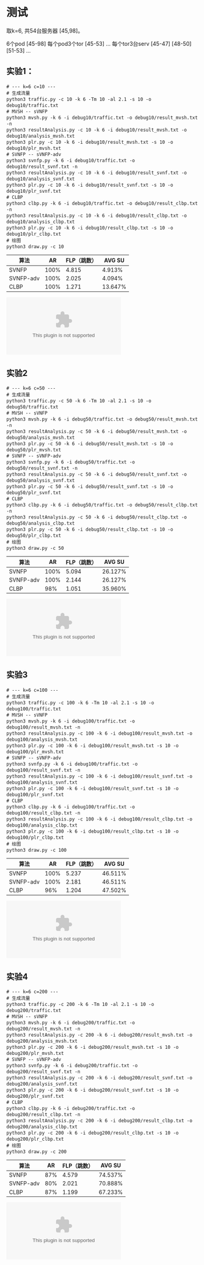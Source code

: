 # 测试

取k=6, 共54台服务器 [45,98]。

6个pod         [45-98]
每个pod3个tor   [45-53] ...
每个tor3台serv  [45-47] [48-50] [51-53] ...

## 实验1：

```shell
# --- k=6 c=10 ---
# 生成流量
python3 traffic.py -c 10 -k 6 -Tm 10 -al 2.1 -s 10 -o debug10/traffic.txt
# MVSH -- sVNFP
python3 mvsh.py -k 6 -i debug10/traffic.txt -o debug10/result_mvsh.txt -n
python3 resultAnalysis.py -c 10 -k 6 -i debug10/result_mvsh.txt -o debug10/analysis_mvsh.txt
python3 plr.py -c 10 -k 6 -i debug10/result_mvsh.txt -s 10 -o debug10/plr_mvsh.txt
# SVNFP -- sVNFP-adv
python3 svnfp.py -k 6 -i debug10/traffic.txt -o debug10/result_svnf.txt -n
python3 resultAnalysis.py -c 10 -k 6 -i debug10/result_svnf.txt -o debug10/analysis_svnf.txt
python3 plr.py -c 10 -k 6 -i debug10/result_svnf.txt -s 10 -o debug10/plr_svnf.txt
# CLBP
python3 clbp.py -k 6 -i debug10/traffic.txt -o debug10/result_clbp.txt -n
python3 resultAnalysis.py -c 10 -k 6 -i debug10/result_clbp.txt -o debug10/analysis_clbp.txt
python3 plr.py -c 10 -k 6 -i debug10/result_clbp.txt -s 10 -o debug10/plr_clbp.txt
# 绘图
python3 draw.py -c 10
```

| 算法       | AR    | FLP（跳数） | AVG SU  |
| ---       | ---   | ---        | ---     |
| SVNFP     | 100%  |  4.815     | 4.913%  |
| SVNFP-adv | 100%  |  2.025     | 4.094%  |
| CLBP      | 100%  |  1.271     |13.647%  |

![实验1](../results/c10.eps)

## 实验2

```shell
# --- k=6 c=50 ---
# 生成流量
python3 traffic.py -c 50 -k 6 -Tm 10 -al 2.1 -s 10 -o debug50/traffic.txt
# MVSH -- sVNFP
python3 mvsh.py -k 6 -i debug50/traffic.txt -o debug50/result_mvsh.txt -n
python3 resultAnalysis.py -c 50 -k 6 -i debug50/result_mvsh.txt -o debug50/analysis_mvsh.txt
python3 plr.py -c 50 -k 6 -i debug50/result_mvsh.txt -s 10 -o debug50/plr_mvsh.txt
# SVNFP -- sVNFP-adv
python3 svnfp.py -k 6 -i debug50/traffic.txt -o debug50/result_svnf.txt -n
python3 resultAnalysis.py -c 50 -k 6 -i debug50/result_svnf.txt -o debug50/analysis_svnf.txt
python3 plr.py -c 50 -k 6 -i debug50/result_svnf.txt -s 10 -o debug50/plr_svnf.txt
# CLBP
python3 clbp.py -k 6 -i debug50/traffic.txt -o debug50/result_clbp.txt -n
python3 resultAnalysis.py -c 50 -k 6 -i debug50/result_clbp.txt -o debug50/analysis_clbp.txt
python3 plr.py -c 50 -k 6 -i debug50/result_clbp.txt -s 10 -o debug50/plr_clbp.txt
# 绘图
python3 draw.py -c 50
```

| 算法       | AR    | FLP（跳数） | AVG SU  |
| ---       | ---   | ---        | ---     |
| SVNFP     | 100%  |  5.094     |26.127%  |
| SVNFP-adv | 100%  |  2.144     |26.127%  |
| CLBP      |  98%  |  1.051     |35.960%  |

![实验2](../results/c50.eps)

## 实验3

```shell
# --- k=6 c=100 ---
# 生成流量
python3 traffic.py -c 100 -k 6 -Tm 10 -al 2.1 -s 10 -o debug100/traffic.txt
# MVSH -- sVNFP
python3 mvsh.py -k 6 -i debug100/traffic.txt -o debug100/result_mvsh.txt -n
python3 resultAnalysis.py -c 100 -k 6 -i debug100/result_mvsh.txt -o debug100/analysis_mvsh.txt
python3 plr.py -c 100 -k 6 -i debug100/result_mvsh.txt -s 10 -o debug100/plr_mvsh.txt
# SVNFP -- sVNFP-adv
python3 svnfp.py -k 6 -i debug100/traffic.txt -o debug100/result_svnf.txt -n
python3 resultAnalysis.py -c 100 -k 6 -i debug100/result_svnf.txt -o debug100/analysis_svnf.txt
python3 plr.py -c 100 -k 6 -i debug100/result_svnf.txt -s 10 -o debug100/plr_svnf.txt
# CLBP
python3 clbp.py -k 6 -i debug100/traffic.txt -o debug100/result_clbp.txt -n
python3 resultAnalysis.py -c 100 -k 6 -i debug100/result_clbp.txt -o debug100/analysis_clbp.txt
python3 plr.py -c 100 -k 6 -i debug100/result_clbp.txt -s 10 -o debug100/plr_clbp.txt
# 绘图
python3 draw.py -c 100
```

| 算法       | AR    | FLP（跳数） | AVG SU  |
| ---       | ---   | ---        | ---     |
| SVNFP     | 100%  |  5.237     |46.511%  |
| SVNFP-adv | 100%  |  2.181     |46.511%  |
| CLBP      |  96%  |  1.204     |47.502%  |

![实验3](../results/c100.eps)

## 实验4

```shell
# --- k=6 c=200 ---
# 生成流量
python3 traffic.py -c 200 -k 6 -Tm 10 -al 2.1 -s 10 -o debug200/traffic.txt
# MVSH -- sVNFP
python3 mvsh.py -k 6 -i debug200/traffic.txt -o debug200/result_mvsh.txt -n
python3 resultAnalysis.py -c 200 -k 6 -i debug200/result_mvsh.txt -o debug200/analysis_mvsh.txt
python3 plr.py -c 200 -k 6 -i debug200/result_mvsh.txt -s 10 -o debug200/plr_mvsh.txt
# SVNFP -- sVNFP-adv
python3 svnfp.py -k 6 -i debug200/traffic.txt -o debug200/result_svnf.txt -n
python3 resultAnalysis.py -c 200 -k 6 -i debug200/result_svnf.txt -o debug200/analysis_svnf.txt
python3 plr.py -c 200 -k 6 -i debug200/result_svnf.txt -s 10 -o debug200/plr_svnf.txt
# CLBP
python3 clbp.py -k 6 -i debug200/traffic.txt -o debug200/result_clbp.txt -n
python3 resultAnalysis.py -c 200 -k 6 -i debug200/result_clbp.txt -o debug200/analysis_clbp.txt
python3 plr.py -c 200 -k 6 -i debug200/result_clbp.txt -s 10 -o debug200/plr_clbp.txt
# 绘图
python3 draw.py -c 200
```

| 算法       | AR    | FLP（跳数） | AVG SU  |
| ---       | ---   | ---        | ---     |
| SVNFP     |  87%  |  4.579     |74.537%  |
| SVNFP-adv |  80%  |  2.021     |70.888%  |
| CLBP      |  87%  |  1.199     |67.233%  |

![实验4](../results/c200.eps)
